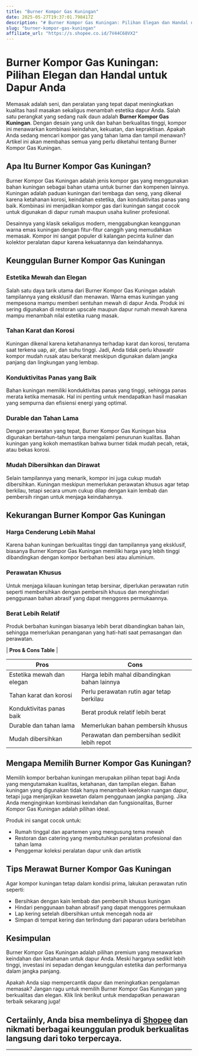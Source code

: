 ```yaml
---
title: "Burner Kompor Gas Kuningan"
date: 2025-05-27T19:37:01.798417Z
description: "# Burner Kompor Gas Kuningan: Pilihan Elegan dan Handal untuk Dapur Anda..."
slug: "burner-kompor-gas-kuningan"
affiliate_url: "https://s.shopee.co.id/7V44C68VX2"
---
```

# Burner Kompor Gas Kuningan: Pilihan Elegan dan Handal untuk Dapur Anda

Memasak adalah seni, dan peralatan yang tepat dapat meningkatkan kualitas hasil masakan sekaligus menambah estetika dapur Anda. Salah satu perangkat yang sedang naik daun adalah **Burner Kompor Gas Kuningan**. Dengan desain yang unik dan bahan berkualitas tinggi, kompor ini menawarkan kombinasi keindahan, kekuatan, dan kepraktisan. Apakah Anda sedang mencari kompor gas yang tahan lama dan tampil menawan? Artikel ini akan membahas semua yang perlu diketahui tentang Burner Kompor Gas Kuningan.

## Apa Itu Burner Kompor Gas Kuningan?

Burner Kompor Gas Kuningan adalah jenis kompor gas yang menggunakan bahan kuningan sebagai bahan utama untuk burner dan kompenen lainnya. Kuningan adalah paduan kuningan dari tembaga dan seng, yang dikenal karena ketahanan korosi, keindahan estetika, dan konduktivitas panas yang baik. Kombinasi ini menjadikan kompor gas dari kuningan sangat cocok untuk digunakan di dapur rumah maupun usaha kuliner profesional.

Desainnya yang klasik sekaligus modern, menggabungkan keanggunan warna emas kuningan dengan fitur-fitur canggih yang memudahkan memasak. Kompor ini sangat populer di kalangan pecinta kuliner dan kolektor peralatan dapur karena kekuatannya dan keindahannya.

## Keunggulan Burner Kompor Gas Kuningan

### Estetika Mewah dan Elegan

Salah satu daya tarik utama dari Burner Kompor Gas Kuningan adalah tampilannya yang eksklusif dan menawan. Warna emas kuningan yang mempesona mampu memberi sentuhan mewah di dapur Anda. Produk ini sering digunakan di restoran upscale maupun dapur rumah mewah karena mampu menambah nilai estetika ruang masak.

### Tahan Karat dan Korosi

Kuningan dikenal karena ketahanannya terhadap karat dan korosi, terutama saat terkena uap, air, dan suhu tinggi. Jadi, Anda tidak perlu khawatir kompor mudah rusak atau berkarat meskipun digunakan dalam jangka panjang dan lingkungan yang lembap.

### Konduktivitas Panas yang Baik

Bahan kuningan memiliki konduktivitas panas yang tinggi, sehingga panas merata ketika memasak. Hal ini penting untuk mendapatkan hasil masakan yang sempurna dan efisiensi energi yang optimal.

### Durable dan Tahan Lama

Dengan perawatan yang tepat, Burner Kompor Gas Kuningan bisa digunakan bertahun-tahun tanpa mengalami penurunan kualitas. Bahan kuningan yang kokoh memastikan bahwa burner tidak mudah pecah, retak, atau bekas korosi.

### Mudah Dibersihkan dan Dirawat

Selain tampilannya yang menarik, kompor ini juga cukup mudah dibersihkan. Kuningan meskipun memerlukan perawatan khusus agar tetap berkilau, tetapi secara umum cukup dilap dengan kain lembab dan pembersih ringan untuk menjaga keindahannya.

## Kekurangan Burner Kompor Gas Kuningan

### Harga Cenderung Lebih Mahal

Karena bahan kuningan berkualitas tinggi dan tampilannya yang eksklusif, biasanya Burner Kompor Gas Kuningan memiliki harga yang lebih tinggi dibandingkan dengan kompor berbahan besi atau aluminium.

### Perawatan Khusus

Untuk menjaga kilauan kuningan tetap bersinar, diperlukan perawatan rutin seperti membersihkan dengan pembersih khusus dan menghindari penggunaan bahan abrasif yang dapat menggores permukaannya.

### Berat Lebih Relatif

Produk berbahan kuningan biasanya lebih berat dibandingkan bahan lain, sehingga memerlukan penanganan yang hati-hati saat pemasangan dan perawatan.

| **Pros & Cons Table** |

| **Pros** | **Cons** |
|------------------------------|------------------------------|
| Estetika mewah dan elegan | Harga lebih mahal dibandingkan bahan lainnya |
| Tahan karat dan korosi | Perlu perawatan rutin agar tetap berkilau |
| Konduktivitas panas baik | Berat produk relatif lebih berat |
| Durable dan tahan lama | Memerlukan bahan pembersih khusus |
| Mudah dibersihkan | Perawatan dan pembersihan sedikit lebih repot |

## Mengapa Memilih Burner Kompor Gas Kuningan?

Memilih kompor berbahan kuningan merupakan pilihan tepat bagi Anda yang mengutamakan kualitas, ketahanan, dan tampilan elegan. Bahan kuningan yang digunakan tidak hanya menambah keelokan ruangan dapur, tetapi juga menjanjikan keawetan dalam penggunaan jangka panjang. Jika Anda menginginkan kombinasi keindahan dan fungsionalitas, Burner Kompor Gas Kuningan adalah pilihan ideal.

Produk ini sangat cocok untuk:

- Rumah tinggal dan apartemen yang mengusung tema mewah
- Restoran dan catering yang membutuhkan peralatan profesional dan tahan lama
- Penggemar koleksi peralatan dapur unik dan artistik

## Tips Merawat Burner Kompor Gas Kuningan

Agar kompor kuningan tetap dalam kondisi prima, lakukan perawatan rutin seperti:

- Bersihkan dengan kain lembab dan pembersih khusus kuningan
- Hindari penggunaan bahan abrasif yang dapat menggores permukaan
- Lap kering setelah dibersihkan untuk mencegah noda air
- Simpan di tempat kering dan terlindung dari paparan udara berlebihan

## Kesimpulan

Burner Kompor Gas Kuningan adalah pilihan premium yang menawarkan keindahan dan ketahanan untuk dapur Anda. Meski harganya sedikit lebih tinggi, investasi ini sepadan dengan keunggulan estetika dan performanya dalam jangka panjang.

Apakah Anda siap mempercantik dapur dan meningkatkan pengalaman memasak? Jangan ragu untuk memilih Burner Kompor Gas Kuningan yang berkualitas dan elegan. Klik link berikut untuk mendapatkan penawaran terbaik sekarang juga!

## Certaiinly, Anda bisa membelinya di [Shopee](https://s.shopee.co.id/7V44C68VX2) dan nikmati berbagai keunggulan produk berkualitas langsung dari toko terpercaya.

---